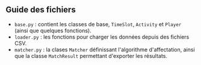 ## Guide des fichiers
- `base.py` : contient les classes de base, `TimeSlot`, `Activity` et `Player` (ainsi que quelques fonctions).
- `loader.py` : les fonctions pour charger les données depuis des fichiers CSV.
- `matcher.py` : la clases `Matcher` définissant l'algorithme d'affectation, ainsi que la classe `MatchResult` permettant d'exporter les résultats.
